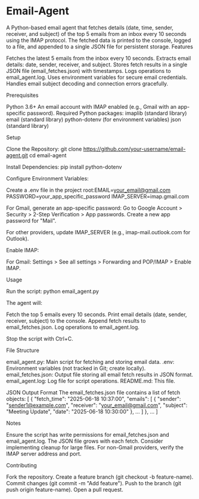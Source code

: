 # Email-Agent 

A Python-based email agent that fetches details (date, time, sender, receiver, and subject) of the top 5 emails from an inbox every 10 seconds using the IMAP protocol. The fetched data is printed to the console, logged to a file, and appended to a single JSON file for persistent storage.
Features

Fetches the latest 5 emails from the inbox every 10 seconds.
Extracts email details: date, sender, receiver, and subject.
Stores fetch results in a single JSON file (email_fetches.json) with timestamps.
Logs operations to email_agent.log.
Uses environment variables for secure email credentials.
Handles email subject decoding and connection errors gracefully.

Prerequisites

Python 3.6+
An email account with IMAP enabled (e.g., Gmail with an app-specific password).
Required Python packages:
imaplib (standard library)
email (standard library)
python-dotenv (for environment variables)
json (standard library)



Setup

Clone the Repository:
git clone https://github.com/your-username/email-agent.git
cd email-agent


Install Dependencies:
pip install python-dotenv


Configure Environment Variables:

Create a .env file in the project root:EMAIL=your_email@gmail.com
PASSWORD=your_app_specific_password
IMAP_SERVER=imap.gmail.com


For Gmail, generate an app-specific password:
Go to Google Account > Security > 2-Step Verification > App passwords.
Create a new app password for "Mail".


For other providers, update IMAP_SERVER (e.g., imap-mail.outlook.com for Outlook).


Enable IMAP:

For Gmail: Settings > See all settings > Forwarding and POP/IMAP > Enable IMAP.



Usage

Run the script:
python email_agent.py


The agent will:

Fetch the top 5 emails every 10 seconds.
Print email details (date, sender, receiver, subject) to the console.
Append fetch results to email_fetches.json.
Log operations to email_agent.log.


Stop the script with Ctrl+C.


File Structure

email_agent.py: Main script for fetching and storing email data.
.env: Environment variables (not tracked in Git; create locally).
email_fetches.json: Output file storing all email fetch results in JSON format.
email_agent.log: Log file for script operations.
README.md: This file.

JSON Output Format
The email_fetches.json file contains a list of fetch objects:
[
    {
        "fetch_time": "2025-06-18 10:37:00",
        "emails": [
            {
                "sender": "sender1@example.com",
                "receiver": "your_email@gmail.com",
                "subject": "Meeting Update",
                "date": "2025-06-18 10:30:00"
            },
            ...
        ]
    },
    ...
]

Notes

Ensure the script has write permissions for email_fetches.json and email_agent.log.
The JSON file grows with each fetch. Consider implementing cleanup for large files.
For non-Gmail providers, verify the IMAP server address and port.

Contributing

Fork the repository.
Create a feature branch (git checkout -b feature-name).
Commit changes (git commit -m "Add feature").
Push to the branch (git push origin feature-name).
Open a pull request.
